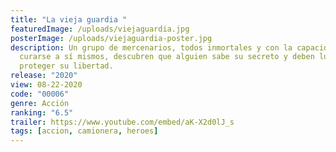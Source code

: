 ```yaml
---
title: "La vieja guardia "
featuredImage: /uploads/viejaguardia.jpg
posterImage: /uploads/viejaguardia-poster.jpg
description: Un grupo de mercenarios, todos inmortales y con la capacidad de
  curarse a sí mismos, descubren que alguien sabe su secreto y deben luchar para
  proteger su libertad.
release: "2020"
view: 08-22-2020
code: "00006"
genre: Acción
ranking: "6.5"
trailer: https://www.youtube.com/embed/aK-X2d0lJ_s
tags: [accion, camionera, heroes]
---
```

